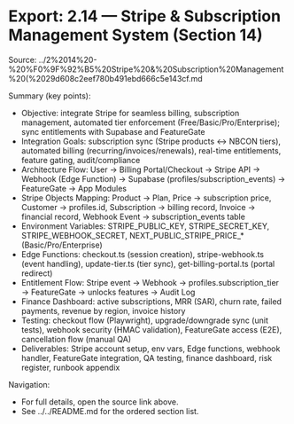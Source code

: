 # Export: 2.14 — Stripe & Subscription Management System (Section 14)

Source: ../2%2014%20-%20%F0%9F%92%B5%20Stripe%20&%20Subscription%20Management%20(%2029d608c2eef780b491ebd666c5e143cf.md

Summary (key points):
- Objective: integrate Stripe for seamless billing, subscription management, automated tier enforcement (Free/Basic/Pro/Enterprise); sync entitlements with Supabase and FeatureGate
- Integration Goals: subscription sync (Stripe products ↔ NBCON tiers), automated billing (recurring/invoices/renewals), real-time entitlements, feature gating, audit/compliance
- Architecture Flow: User → Billing Portal/Checkout → Stripe API → Webhook (Edge Function) → Supabase (profiles/subscription_events) → FeatureGate → App Modules
- Stripe Objects Mapping: Product → Plan, Price → subscription price, Customer → profiles.id, Subscription → billing record, Invoice → financial record, Webhook Event → subscription_events table
- Environment Variables: STRIPE_PUBLIC_KEY, STRIPE_SECRET_KEY, STRIPE_WEBHOOK_SECRET, NEXT_PUBLIC_STRIPE_PRICE_* (Basic/Pro/Enterprise)
- Edge Functions: checkout.ts (session creation), stripe-webhook.ts (event handling), update-tier.ts (tier sync), get-billing-portal.ts (portal redirect)
- Entitlement Flow: Stripe event → Webhook → profiles.subscription_tier → FeatureGate → unlocks features → Audit Log
- Finance Dashboard: active subscriptions, MRR (SAR), churn rate, failed payments, revenue by region, invoice history
- Testing: checkout flow (Playwright), upgrade/downgrade sync (unit tests), webhook security (HMAC validation), FeatureGate access (E2E), cancellation flow (manual QA)
- Deliverables: Stripe account setup, env vars, Edge functions, webhook handler, FeatureGate integration, QA testing, finance dashboard, risk register, runbook appendix

Navigation:
- For full details, open the source link above.
- See ../../README.md for the ordered section list.

